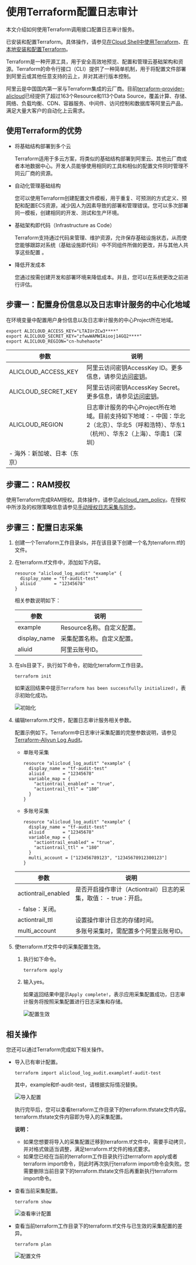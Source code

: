 # 使用Terraform配置日志审计

本文介绍如何使用Terraform调用接口配置日志审计服务。

已安装和配置Terraform。具体操作，请参见[在Cloud Shell中使用Terraform]()、[在本地安装和配置Terraform]()。

Terraform是一种开源工具，用于安全高效地预览、配置和管理云基础架构和资源。Terraform的命令行接口（CLI）提供了一种简单机制，用于将配置文件部署到阿里云或其他任意支持的云上，并对其进行版本控制。

阿里云是中国国内第一家与Terraform集成的云厂商。目前[terraform-provider-alicloud](https://www.terraform.io/docs/providers/alicloud/index.html)已经提供了超过163个Resource和113个Data Source，覆盖计算、存储、网络、负载均衡、CDN、容器服务、中间件、访问控制和数据库等阿里云产品，满足大量大客户的自动化上云需求。

## 使用Terraform的优势

-   将基础结构部署到多个云

    Terraform适用于多云方案，将类似的基础结构部署到阿里云、其他云厂商或者本地数据中心。开发人员能够使用相同的工具和相似的配置文件同时管理不同云厂商的资源。

-   自动化管理基础结构

    您可以使用Terraform创建配置文件模板，用于重复、可预测的方式定义、预配和配置ECS资源，减少因人为因素导致的部署和管理错误。您可以多次部署同一模板，创建相同的开发、测试和生产环境。

-   基础架构即代码（Infrastructure as Code）

    Terraform支持通过代码来管理、维护资源，允许保存基础设施状态，从而使您能够跟踪对系统（基础设施即代码）中不同组件所做的更改，并与其他人共享这些配置 。

-   降低开发成本

    您通过按需创建开发和部署环境来降低成本。并且，您可以在系统更改之前进行评估。


## 步骤一：配置身份信息以及日志审计服务的中心化地域

在环境变量中配置用户身份信息以及日志审计服务的中心Project所在地域。

```
export ALICLOUD_ACCESS_KEY="LTAIUrZCw3****"
export ALICLOUD_SECRET_KEY="zfwwWAMWIAiooj14GQ2****"
export ALICLOUD_REGION="cn-huhehaote"
```

|参数|说明|
|--|--|
|ALICLOUD\_ACCESS\_KEY|阿里云访问密钥AccessKey ID。更多信息，请参见[访问密钥](/cn.zh-CN/开发指南/API参考/访问密钥.md)。|
|ALICLOUD\_SECRET\_KEY|阿里云访问密钥AccessKey Secret。更多信息，请参见[访问密钥](/cn.zh-CN/开发指南/API参考/访问密钥.md)。|
|ALICLOUD\_REGION|日志审计服务的中心Project所在地域。目前支持如下地域：-   中国：华北2（北京）、华北5（呼和浩特）、华东1（杭州）、华东2（上海）、华南1（深圳）
-   海外：新加坡、日本（东京） |

## 步骤二：RAM授权

使用Terraform完成RAM授权。具体操作，请参见[alicloud\_ram\_policy](https://www.terraform.io/docs/providers/alicloud/r/ram_policy.html)。在授权中所涉及的权限策略信息请参见[手动授权日志采集与同步](/cn.zh-CN/应用中心（App）/日志审计服务/手动授权日志采集与同步.md)。

## 步骤三：配置日志采集

1.  创建一个Terraform工作目录sls，并在该目录下创建一个名为terraform.tf的文件。

2.  在terraform.tf文件中，添加如下内容。

    ```
    resource "alicloud_log_audit" "example" {
      display_name = "tf-audit-test"
      aliuid       = "12345678"
    }
    ```

    相关参数说明如下：

    |参数|说明|
    |--|--|
    |example|Resource名称。自定义配置。|
    |display\_name|采集配置名称。自定义配置。|
    |aliuid|阿里云账号ID。|

3.  在sls目录下，执行如下命令，初始化terraform工作目录。

    ```
    terraform init
    ```

    如果返回结果中提示`Terraform has been successfully initialized!`，表示初始化成功。

    ![初始化](https://static-aliyun-doc.oss-accelerate.aliyuncs.com/assets/img/zh-CN/6431465261/p292179.png)

4.  编辑terraform.tf文件，配置日志审计服务相关参数。

    配置示例如下。Terraform中日志审计采集配置的完整参数说明，请参见[Terraform-Aliyun Log Audit](https://registry.terraform.io/providers/aliyun/alicloud/latest/docs/resources/log_audit#example-usage)。

    -   单账号采集

        ```
        resource "alicloud_log_audit" "example" {
          display_name = "tf-audit-test"
          aliuid       = "12345678"
          variable_map = {
            "actiontrail_enabled" = "true",
            "actiontrail_ttl" = "180"
          }
        }
        ```

    -   多账号采集

        ```
        resource "alicloud_log_audit" "example" {
          display_name = "tf-audit-test"
          aliuid       = "12345678"
          variable_map = {
            "actiontrail_enabled" = "true",
            "actiontrail_ttl" = "180"
          }
          multi_account = ["123456789123", "12345678912300123"]
        }
        ```

    |参数|说明|
    |--|--|
    |actiontrail\_enabled|是否开启操作审计（Actiontrail）日志的采集，取值：    -   true：开启。
    -   false：关闭。 |
    |actiontrail\_ttl|设置操作审计日志的存储时间。|
    |multi\_account|多账号采集时，需配置多个阿里云账号ID。|

5.  使terraform.tf文件中的采集配置生效。

    1.  执行如下命令。

        ```
        terraform apply
        ```

    2.  输入yes。

        如果返回结果中提示`Apply complete!`，表示应用采集配置成功，日志审计服务将按照采集配置进行日志采集和存储。

        ![配置生效](https://static-aliyun-doc.oss-accelerate.aliyuncs.com/assets/img/zh-CN/2166365261/p292102.png)


## 相关操作

您还可以通过Terraform完成如下相关操作。

-   导入已有审计配置。

    ```
    terraform import alicloud_log_audit.exampletf-audit-test
    ```

    其中，example和tf-audit-test，请根据实际情况替换。

    ![导入配置](https://static-aliyun-doc.oss-accelerate.aliyuncs.com/assets/img/zh-CN/2166365261/p292108.png)

    执行完毕后，您可以查看terraform工作目录下的terraform.tfstate文件内容。terraform.tfstate文件内容即为导入的采集配置。

    **说明：**

    -   如果您想要将导入的采集配置迁移到terraform.tf文件中，需要手动拷贝，并对格式做适当调整，满足terraform.tf文件的格式要求。
    -   如果您已经在当前的terraform工作目录执行过terrraform apply或者terraform import命令，则此时再次执行terraform import命令会失败。您需要删除当前目录下的terraform.tfstate文件后再重新执行terraform import命令。
-   查看当前采集配置。

    ```
    terraform show
    ```

    ![查看审计配置](https://static-aliyun-doc.oss-accelerate.aliyuncs.com/assets/img/zh-CN/2166365261/p292111.png)

-   查看当前terraform工作目录下的terraform.tf文件与已生效的采集配置的差异。

    ```
    terraform plan
    ```

    ![配置文件](https://static-aliyun-doc.oss-accelerate.aliyuncs.com/assets/img/zh-CN/7431465261/p292113.png)


